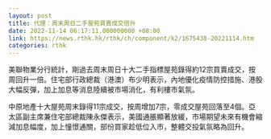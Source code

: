 ```yaml
---
layout: post
title: 代理：周末周日二手屋苑買賣成交倍升
date: 2022-11-14 06:17:11.000000000 +08:00
link: https://news.rthk.hk/rthk/ch/component/k2/1675438-20221114.htm
categories: rthk
---
```


美聯物業分行統計，剛過去周末周日十大二手指標屋苑錄得約12宗買賣成交，按周回升一倍。住宅部行政總裁（港澳）布少明表示，內地優化疫情防控措施、港股大幅反彈，加上加息等消息陸續被市場消化，有利樓市氣氛。

中原地產十大屋苑周末錄得11宗成交，按周增加7宗，零成交屋苑回落至4個。亞太區副主席兼住宅部總裁陳永傑表示，美國通脹顯著放緩，市場期望未來有機會縮減加息幅度，加上憧憬通關，部份買家趁低位入市，整體交投氣氛略為回升。
